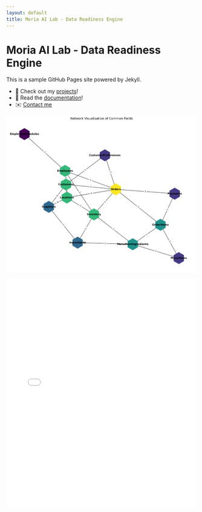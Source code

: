 ```yaml
---
layout: default
title: Moria AI Lab - Data Readiness Engine
---
```


# Moria AI Lab - Data Readiness Engine

This is a sample GitHub Pages site powered by Jekyll.

- 🚀 Check out my [projects](./projects)!
- 📄 Read the [documentation](./docs)!
- ✉️ [Contact me](mailto:your@email.com)

![My Project Screenshot](assets/networks_schema.png)

<iframe src="/assets/assets_network_Version2.html" width="100%" height="600" frameborder="0"></iframe>